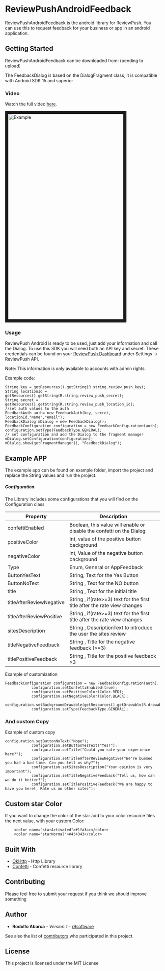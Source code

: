 # ReviewPushAndroidFeedback

ReviewPushAndroidFeedback is the android library for ReviewPush. You can use this to request feedback for your business or app in an android application.

## Getting Started

ReviewPushAndroidFeedback can be downloaded from:
(pending to upload)

The FeedbackDialog is based on the DialogFragment class, it is compatible with Android SDK 15 and superior

### Video

Watch the full video <a href="https://vimeo.com/247637937" target="_blank">here</a>.

<a href="https://vimeo.com/247637937" target="_blank"><img src="https://media.giphy.com/media/l4EpbX4shoUxdAGIw/giphy.gif" 
alt="Example" width="375" height="667" border="10" /></a>

### Usage

ReviewPush Android is ready to be used, just add your information and call the Dialog.
To use this SDK you will need both an API key and secret. These credentials can be found on your  [ReviewPush Dashboard](http://dashboard.reviewpush.com/) under Settings -> ReviewPush API.

Note: This information is only available to accounts with admin rights.

Example code:
```
String key = getResources().getString(R.string.review_push_key);
String locationId = getResources().getString(R.string.review_push_secret);
String secret = getResources().getString(R.string.review_push_location_id);
//set auth values to the auth
FeedbackAuth auth= new FeedbackAuth(key, secret, locationId,"Name","email");
FeedbackDialog mDialog = new FeedbackDialog(); 
FeedbackConfiguration configuration = new FeedbackConfiguration(auth);
configuration.setType(FeedbackType.GENERAL);
// set configuration and add the Dialog to the fragment manager
mDialog.setConfiguration(configuration);
mDialog.show(getFragmentManager(), "FeedbackDialog");
```
## Example APP

The example app can be found on example folder, import the project and replace the String values and run the project.


##### Configuration

The Library includes some configurations that you will find on the Configuration class

| Property  | Description |
| --------- | ------------- |
| confettiEnabled | Boolean, this value will enable or disable the confetti on the Dialog | 
| positiveColor | Int, value of the positive button background | 
| negativeColor | int, Value of the negative button background | 
| Type | Enum, General or AppFeedback | 
| ButtonYesText | String, Text for the Yes Button | 
| ButtonNoText | String , Text for the NO button | 
| title | String , Text for the initial title | 
| titleAfterReviewNegative | String , if(rate>=3) text for the first title after the rate view changes | 
| titleAfterReviewPositive | String , if(rate>=3) text for the first title after the rate view changes | 
| sitesDescription | String , DescriptionText to introduce the user the sites review |
| titleNegativeFeedback | String , Title for the negative feedback (<=3) |
| titlePositiveFeedback | String , Title for the positive feedback >3 |


Example of customization
```
FeedbackConfiguration configuration = new FeedbackConfiguration(auth);
            configuration.setConfettiEnabled(true);
            configuration.setPositiveColor(Color.RED);
            configuration.setNegativeColor(Color.BLACK);
            configuration.setBackgroundDrawable(getResources().getDrawable(R.drawable.ic_launcher_background));
            configuration.setType(FeedbackType.GENERAL);
```

### And custom Copy

Example of custom copy

```
configuration.setButtonNoText("Nope");
            configuration.setButtonYesText("Yes!");
            configuration.setTitle("Could you rate your experience here?");
            configuration.setTitleAfterReviewNegative("We're bummed you had a bad time. Can you tell us why?");
            configuration.setSitesDescription("Your opinion is very important");
            configuration.setTitleNegativeFeedback("Tell us, how can we do it better?");
            configuration.setTitlePositiveFeedback("We are happy to have you here!, Rate us on other sites");
```

## Custom star Color

If you want to change the color of the star add to your color resource files the next value, with your custom Color:

```
    <color name="starActivated">#1fa3ac</color>
    <color name="starNormal">#434343</color>
```
## Built With

* [OkHttp](http://square.github.io/okhttp/) - Http Library
* [Confetti](https://github.com/jinatonic/confetti) - Confetti resource library

## Contributing

Please feel free to submit your request if you think we should improve something

## Author

* **Rodolfo Abarca** - *Version 1* - [r9software](https://github.com/r9software)

See also the list of [contributors](https://github.com/broadwaylab/ReviewPushAndroidFeedback/contributors) who participated in this project.

## License

This project is licensed under the MIT License
